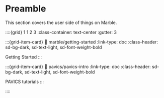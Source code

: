 # Preamble

This section covers the user side of things on Marble.

::::{grid} 1 1 2 3
:class-container: text-center
:gutter: 3

:::{grid-item-card}
:link: marble/getting-started
:link-type: doc
:class-header: sd-bg-dark, sd-text-light, sd-font-weight-bold

Getting Started
:::

:::{grid-item-card}
:link: pavics/pavics-intro
:link-type: doc
:class-header: sd-bg-dark, sd-text-light, sd-font-weight-bold

PAVICS tutorials
:::


::::
